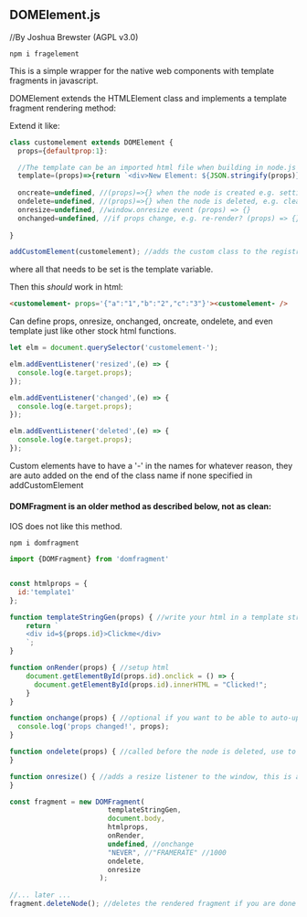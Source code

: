## DOMElement.js
//By Joshua Brewster (AGPL v3.0)


`npm i fragelement`


This is a simple wrapper for the native web components with template fragments in javascript.

DOMElement extends the HTMLElement class and implements a template fragment rendering method:


Extend it like:
```js
class customelement extends DOMElement { 
  props={defaultprop:1}:

  //The template can be an imported html file when building in node.js for a better experience
  template=(props)=>{return `<div>New Element: ${JSON.stringify(props)}</div>`} 
         
  oncreate=undefined, //(props)=>{} when the node is created e.g. setting up buttons (props) => {}
  ondelete=undefined, //(props)=>{} when the node is deleted, e.g. cleaning up events (props) => {}
  onresize=undefined, //window.onresize event (props) => {}
  onchanged=undefined, //if props change, e.g. re-render? (props) => {}. Using past tense to not conflict with built in onchange event in most elements
  
}

addCustomElement(customelement); //adds the custom class to the registry before instantiating the new element
```
 
where all that needs to be set is the template variable.

Then this *should* work in html:

```html
<customelement- props='{"a":"1","b":"2","c":"3"}'><customelement- /> 
```
Can define props, onresize, onchanged, oncreate, ondelete, and even template just like other stock html functions.


```js
let elm = document.querySelector('customelement-');

elm.addEventListener('resized',(e) => {
  console.log(e.target.props);
});

elm.addEventListener('changed',(e) => {
  console.log(e.target.props);
});

elm.addEventListener('deleted',(e) => {
  console.log(e.target.props);
});

```

Custom elements have to have a '-' in the names for whatever reason, they are auto added on the end of the class name if none specified in addCustomElement




#### DOMFragment is an older method as described below, not as clean:
IOS does not like this method.

`npm i domfragment`

```js
import {DOMFragment} from 'domfragment'


const htmlprops = {
  id:'template1'
};

function templateStringGen(props) { //write your html in a template string
    return `
    <div id=${props.id}>Clickme</div>
    `;
}

function onRender(props) { //setup html
    document.getElementById(props.id).onclick = () => { 
      document.getElementById(props.id).innerHTML = "Clicked!"; 
    }
}

function onchange(props) { //optional if you want to be able to auto-update the html with changes to the properties, not recommended if you only want to update single divs
  console.log('props changed!', props);
}

function ondelete(props) { //called before the node is deleted, use to clean up animation loops and event listeners
}

function onresize() { //adds a resize listener to the window, this is automatically cleaned up when you delete the node.
}

const fragment = new DOMFragment(
                        templateStringGen,
                        document.body,
                        htmlprops,
                        onRender,
                        undefined, //onchange
                        "NEVER", //"FRAMERATE" //1000
                        ondelete,
                        onresize
                      ); 
                      
//... later ...
fragment.deleteNode(); //deletes the rendered fragment if you are done with it.


```

